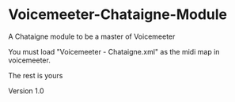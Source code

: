 # Voicemeeter-Chataigne-Module
A Chataigne module to be a master of Voicemeeter

You must load "Voicemeeter - Chataigne.xml" as the midi map in voicemeeter.

The rest is yours

Version 1.0
